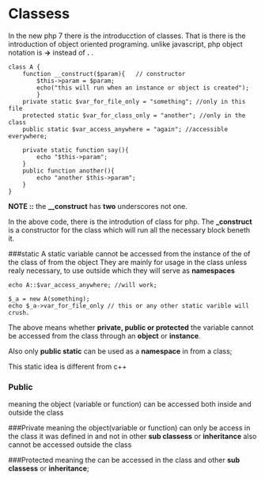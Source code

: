 # Classess

In the new php 7 there is the introducction of classes. That is there is the introduction of object oriented programing. unlike javascript, php object notation is **->** instead of **.** .

	class A {
		function __construct($param){   // constructor
			$this->param = $param;
			echo("this will run when an instance or object is created");
			}
		private static $var_for_file_only = "something"; //only in this file
		protected static $var_for_class_only = "another"; //only in the class
		public static $var_access_anywhere = "again"; //accessible everywhere;
		
		private static function say(){
			echo "$this->param";
		}
		public function another(){
			echo "another $this->param";
		}
	}
	

**NOTE ::** the **__construct** has **two** underscores not one.

In the above code, there is the introdution of class for php. The **_construct** is a constructor for the class which will run 
all the necessary block beneth it.

###static
A static variable cannot be accessed from the instance of the of the class of from the object 
They are mainly for usage in the class unless realy necessary, to use outside which they will serve as **namespaces**

	echo A::$var_access_anywhere; //will work;
	
	$_a = new A(something);
	echo $_a->var_for_file_only // this or any other static varible will crush.

The above means whether **private, public or protected** the variable cannot be accessed from the class through an **object** or **instance**.

Also only **public static** can be used as a **namespace** in from a class;

This static idea is different from c++

### Public
meaning the object (variable or function) can be accessed both inside and outside the class

###Private
meaning the object(variable or function) can only be access in the class it was defined in and not in other **sub classess** or **inheritance** also cannot be accessed outside the class

###Protected
meaning the can be accessed in the class and other **sub classess** or **inheritance**;